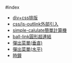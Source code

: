 #index
* <a href="https://huayangfu.github.io/web_front_end/div+css%E6%8E%92%E7%89%88.html">div+css排版</a>
* <a href="https://huayangfu.github.io/web_front_end/webtest/test2.html">css/js-outlink外部引入</a>
* <a href="https://huayangfu.github.io/web_front_end/%E7%B0%A1%E5%96%AE%E8%A8%88%E7%AE%97.html">simple-calulate簡單計算機</a>
* <a href="https://huayangfu.github.io/web_front_end/ball-link.html">ball-link圓形超連結</a>
* <a href="https://huayangfu.github.io/web_front_end/%E5%BD%88%E5%87%BA%E8%8F%9C%E5%96%AE(%E5%9E%82%E7%9B%B4).html">彈出菜單(垂直)</a>
* <a href="https://huayangfu.github.io/web_front_end/彈出菜單(水平).html">彈出菜單(水平)</a>
* <a href="https://huayangfu.github.io/web_front_end/Date.html">時鐘</a>
